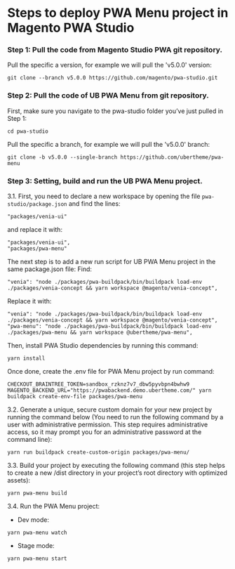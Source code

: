
# Steps to deploy PWA Menu project in Magento PWA Studio

### Step 1: Pull the code from Magento Studio PWA git repository.
Pull the specific a version, for example we will pull the 'v5.0.0' version:
```
git clone --branch v5.0.0 https://github.com/magento/pwa-studio.git
```
### Step 2: Pull the code of UB PWA Menu from git repository.
First, make sure you navigate to the pwa-studio folder you’ve just pulled in Step 1:
```
cd pwa-studio
```
Pull the specific a branch, for example we will pull the 'v5.0.0' branch:
```
git clone -b v5.0.0 --single-branch https://github.com/ubertheme/pwa-menu
```
### Step 3: Setting, build and run the UB PWA Menu project.

3.1. First, you need to declare a new workspace by opening the file `pwa-studio/package.json` and find the lines:
```
"packages/venia-ui"
```
and replace it with:
```
"packages/venia-ui",
"packages/pwa-menu"
```
The next step is to add a new run script for UB PWA Menu project in the same package.json file:
Find:
```
"venia": "node ./packages/pwa-buildpack/bin/buildpack load-env ./packages/venia-concept && yarn workspace @magento/venia-concept",
```
Replace it with:
```
"venia": "node ./packages/pwa-buildpack/bin/buildpack load-env ./packages/venia-concept && yarn workspace @magento/venia-concept",
"pwa-menu": "node ./packages/pwa-buildpack/bin/buildpack load-env ./packages/pwa-menu && yarn workspace @ubertheme/pwa-menu", 
```
Then, install PWA Studio dependencies by running this command:
```
yarn install
```
Once done, create the .env file for PWA Menu project by run command:
```
CHECKOUT_BRAINTREE_TOKEN=sandbox_rzknz7v7_dbw5pyvbpn4bwhw9 MAGENTO_BACKEND_URL="https://pwabackend.demo.ubertheme.com/" yarn buildpack create-env-file packages/pwa-menu
```
3.2. Generate a unique, secure custom domain for your new project by running the command below (You need to run the following command by a user with administrative permission. This step requires administrative access, so it may prompt you for an administrative password at the command line):
```
yarn run buildpack create-custom-origin packages/pwa-menu/
```
3.3. Build your project by executing the following command (this step helps to create a new /dist directory in your project’s root directory with optimized assets):
```
yarn pwa-menu build
```
3.4. Run the PWA Menu project:

+ Dev mode: 
```
yarn pwa-menu watch
```
+ Stage mode: 
```
yarn pwa-menu start
```



